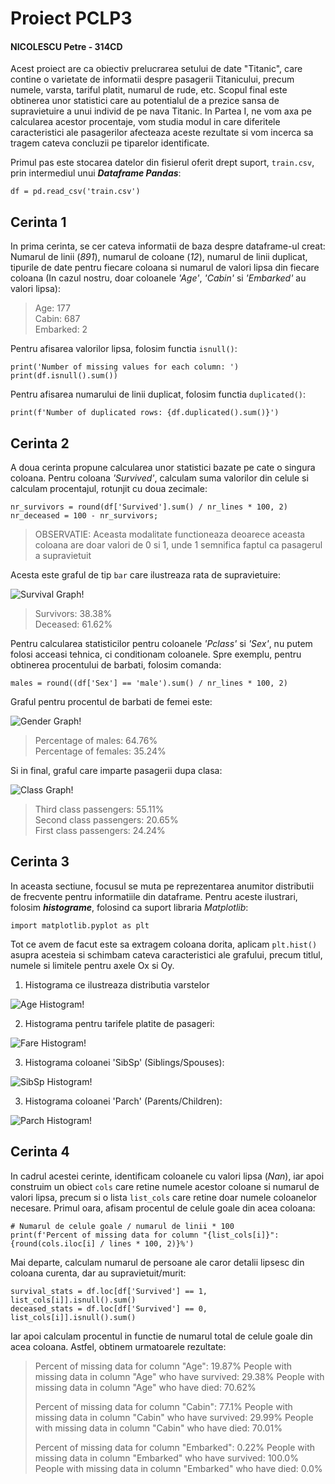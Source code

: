 # Proiect PCLP3

#### NICOLESCU Petre - 314CD

Acest proiect are ca obiectiv prelucrarea setului de date "Titanic", care contine o varietate 
de informatii despre pasagerii Titanicului, precum numele, varsta, tariful platit, numarul de
rude, etc. Scopul final este obtinerea unor statistici care au potentialul de a prezice sansa
de supravietuire a unui individ de pe nava Titanic. In Partea I, ne vom axa pe calcularea acestor
procentaje, vom studia modul in care diferitele caracteristici ale pasagerilor afecteaza aceste
rezultate si vom incerca sa tragem cateva concluzii pe tiparelor identificate.

Primul pas este stocarea datelor din fisierul oferit drept suport, `train.csv`, prin intermediul
unui ***Dataframe Pandas***:
```
df = pd.read_csv('train.csv')
```

## Cerinta 1

In prima cerinta, se cer cateva informatii de baza despre dataframe-ul creat: Numarul de linii
(_891_), numarul de coloane (_12_), numarul de linii duplicat, tipurile de date pentru fiecare
coloana si numarul de valori lipsa din fiecare coloana (In cazul nostru, doar coloanele *'Age'*,
*'Cabin'* si *'Embarked'* au valori lipsa):
> Age: 177  
> Cabin: 687  
> Embarked: 2  

Pentru afisarea valorilor lipsa, folosim functia `isnull()`:
```
print('Number of missing values for each column: ')  
print(df.isnull().sum())  
```
Pentru afisarea numarului de linii duplicat, folosim functia `duplicated()`:
```
print(f'Number of duplicated rows: {df.duplicated().sum()}')
```

## Cerinta 2

A doua cerinta propune calcularea unor statistici bazate pe cate o singura coloana.
Pentru coloana *'Survived'*, calculam suma valorilor din celule si calculam procentajul, rotunjit
cu doua zecimale:
```
nr_survivors = round(df['Survived'].sum() / nr_lines * 100, 2)
nr_deceased = 100 - nr_survivors;
```
> OBSERVATIE: Aceasta modalitate functioneaza deoarece aceasta coloana are doar valori de 0 si 1, unde
> 1 semnifica faptul ca pasagerul a supravietuit

Acesta este graful de tip `bar` care ilustreaza rata de supravietuire:

![Survival Graph!](/ParteaI/Surse/Task2_SurvivalGraph.png "Survival Graph")

> Survivors: 38.38%  
> Deceased: 61.62%

Pentru calcularea statisticilor pentru coloanele *'Pclass'* si *'Sex'*, nu putem folosi acceasi
tehnica, ci conditionam coloanele. Spre exemplu, pentru obtinerea procentului de barbati, folosim
comanda:
```
males = round((df['Sex'] == 'male').sum() / nr_lines * 100, 2)
```

Graful pentru procentul de barbati de femei este:

![Gender Graph!](/ParteaI/Surse/Task2_GenderGraph.png "Gender Graph")

> Percentage of males: 64.76%  
> Percentage of females: 35.24%

Si in final, graful care imparte pasagerii dupa clasa:

![Class Graph!](/ParteaI/Surse/Task2_ClassGraph.png "Class Graph")

> Third class passengers: 55.11%  
> Second class passengers: 20.65%  
> First class passengers: 24.24%  

## Cerinta 3

In aceasta sectiune, focusul se muta pe reprezentarea anumitor distributii de frecvente pentru
informatiile din dataframe. Pentru aceste ilustrari, folosim ***histograme***, folosind ca 
suport libraria *Matplotlib*:
```
import matplotlib.pyplot as plt
```

Tot ce avem de facut este sa extragem coloana dorita, aplicam `plt.hist()` asupra acesteia 
si schimbam cateva caracteristici ale grafului, precum titlul, numele si limitele pentru axele
Ox si Oy.

1. Histograma ce ilustreaza distributia varstelor

![Age Histogram!](/ParteaI/Surse/Task3_AgeHistogram.png "Age Histogram")

2. Histograma pentru tarifele platite de pasageri:

![Fare Histogram!](/ParteaI/Surse/Task3_FareHistogram.png "Fare Histogram")

3. Histograma coloanei 'SibSp' (Siblings/Spouses):

![SibSp Histogram!](/ParteaI/Surse/Task3_SibSpHistogram.png "SibSp Histogram")

3. Histograma coloanei 'Parch' (Parents/Children):

![Parch Histogram!](/ParteaI/Surse/Task3_ParchHistogram.png "Parch Histogram")

## Cerinta 4

In cadrul acestei cerinte, identificam coloanele cu valori lipsa (*Nan*), iar apoi construim
un obiect `cols` care retine numele acestor coloane si numarul de valori lipsa, precum si o lista
`list_cols` care retine doar numele coloanelor necesare.
Primul oara, afisam procentul de celule goale din acea coloana:
```
# Numarul de celule goale / numarul de linii * 100
print(f'Percent of missing data for column "{list_cols[i]}": {round(cols.iloc[i] / lines * 100, 2)}%')
```
Mai departe, calculam numarul de persoane ale caror detalii lipsesc din coloana curenta, dar au 
supravietuit/murit:
```
survival_stats = df.loc[df['Survived'] == 1, list_cols[i]].isnull().sum()
deceased_stats = df.loc[df['Survived'] == 0, list_cols[i]].isnull().sum()
```
Iar apoi calculam procentul in functie de numarul total de celule goale din acea coloana. Astfel, 
obtinem urmatoarele rezultate:

> Percent of missing data for column "Age": 19.87%
> People with missing data in column "Age" who have survived: 29.38%
> People with missing data in column "Age" who have died: 70.62%
>
> Percent of missing data for column "Cabin": 77.1%
> People with missing data in column "Cabin" who have survived: 29.99%
> People with missing data in column "Cabin" who have died: 70.01%
>
> Percent of missing data for column "Embarked": 0.22%
> People with missing data in column "Embarked" who have survived: 100.0%
> People with missing data in column "Embarked" who have died: 0.0%
